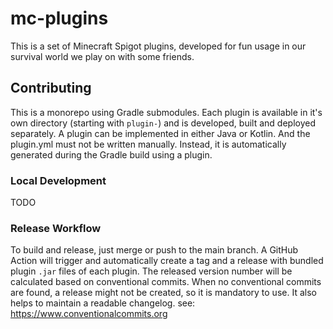# mc-plugins

This is a set of Minecraft Spigot plugins, developed for fun usage in our survival world we play on with some friends.

## Contributing

This is a monorepo using Gradle submodules.
Each plugin is available in it's own directory (starting with `plugin-`) and is developed, built and deployed separately.
A plugin can be implemented in either Java or Kotlin.
And the plugin.yml must not be written manually.
Instead, it is automatically generated during the Gradle build using a plugin.

### Local Development

TODO

### Release Workflow

To build and release, just merge or push to the main branch.
A GitHub Action will trigger and automatically create a tag and a release with bundled plugin `.jar` files of each plugin.
The released version number will be calculated based on conventional commits.
When no conventional commits are found, a release might not be created, so it is mandatory to use.
It also helps to maintain a readable changelog.
see: https://www.conventionalcommits.org

